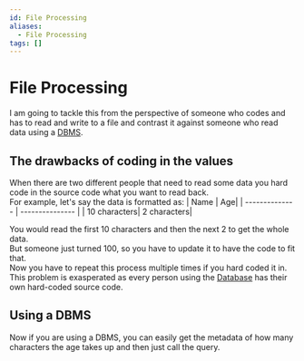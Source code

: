 ```yaml
---
id: File Processing
aliases:
  - File Processing
tags: []
---
```


# File Processing
I am going to tackle this from the perspective of someone who codes and has to read and write to a file and contrast it against someone who read data using a [DBMS](./DBMS.md).

## The drawbacks of coding in the values
When there are two different people that need to read some data you hard code in the source code what you want to read back.   
For example, let's say the data is formatted as: 
| Name | Age|
| -------------- | --------------- |
| 10 characters| 2 characters|

You would read the first 10 characters and then the next 2 to get the whole data.  
But someone just turned 100, so you have to update it to have the code to fit that.  
Now you have to repeat this process multiple times if you hard coded it in. 
This problem is exasperated as every person using the [Database](./Database.md) has their own hard-coded source code. 

## Using a DBMS
Now if you are using a DBMS, you can easily get the metadata of how many characters the age takes up and then just call the query. 

